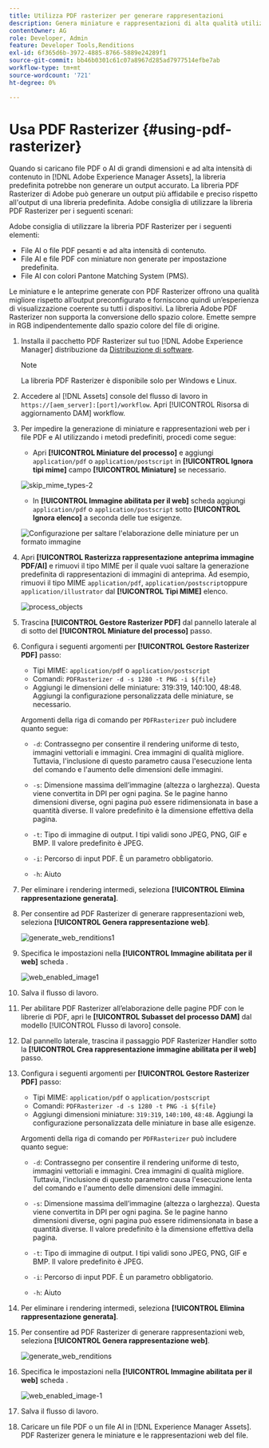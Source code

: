 ```yaml
---
title: Utilizza PDF rasterizer per generare rappresentazioni
description: Genera miniature e rappresentazioni di alta qualità utilizzando la libreria Adobe PDF Rasterizer.
contentOwner: AG
role: Developer, Admin
feature: Developer Tools,Renditions
exl-id: 6f365d6b-3972-4885-8766-5889e24289f1
source-git-commit: bb46b0301c61c07a8967d285ad7977514efbe7ab
workflow-type: tm+mt
source-wordcount: '721'
ht-degree: 0%

---
```


# Usa PDF Rasterizer {#using-pdf-rasterizer}

Quando si caricano file PDF o AI di grandi dimensioni e ad alta intensità di contenuto in [!DNL Adobe Experience Manager Assets], la libreria predefinita potrebbe non generare un output accurato. La libreria PDF Rasterizer di Adobe può generare un output più affidabile e preciso rispetto all&#39;output di una libreria predefinita. Adobe consiglia di utilizzare la libreria PDF Rasterizer per i seguenti scenari:

Adobe consiglia di utilizzare la libreria PDF Rasterizer per i seguenti elementi:

* File AI o file PDF pesanti e ad alta intensità di contenuto.
* File AI e file PDF con miniature non generate per impostazione predefinita.
* File AI con colori Pantone Matching System (PMS).

Le miniature e le anteprime generate con PDF Rasterizer offrono una qualità migliore rispetto all’output preconfigurato e forniscono quindi un’esperienza di visualizzazione coerente su tutti i dispositivi. La libreria Adobe PDF Rasterizer non supporta la conversione dello spazio colore. Emette sempre in RGB indipendentemente dallo spazio colore del file di origine.

1. Installa il pacchetto PDF Rasterizer sul tuo [!DNL Adobe Experience Manager] distribuzione da [Distribuzione di software](https://experience.adobe.com/#/downloads/content/software-distribution/en/aem.html?package=/content/software-distribution/en/details.html/content/dam/aem/public/adobe/packages/cq650/product/assets/aem-assets-pdf-rasterizer-pkg-4.4.zip).

   >[!NOTE]
   >
   >La libreria PDF Rasterizer è disponibile solo per Windows e Linux.

1. Accedere al [!DNL Assets] console del flusso di lavoro in `https://[aem_server]:[port]/workflow`. Apri [!UICONTROL Risorsa di aggiornamento DAM] workflow.

1. Per impedire la generazione di miniature e rappresentazioni web per i file PDF e AI utilizzando i metodi predefiniti, procedi come segue:

   * Apri **[!UICONTROL Miniature del processo]** e aggiungi `application/pdf` o `application/postscript` in **[!UICONTROL Ignora tipi mime]** campo **[!UICONTROL Miniature]** se necessario.

   ![skip_mime_types-2](assets/skip_mime_types-2.png)

   * In **[!UICONTROL Immagine abilitata per il web]** scheda aggiungi `application/pdf` o `application/postscript` sotto **[!UICONTROL Ignora elenco]** a seconda delle tue esigenze.

   ![Configurazione per saltare l&#39;elaborazione delle miniature per un formato immagine](assets/web_enabled_imageskiplist.png)

1. Apri **[!UICONTROL Rasterizza rappresentazione anteprima immagine PDF/AI]** e rimuovi il tipo MIME per il quale vuoi saltare la generazione predefinita di rappresentazioni di immagini di anteprima. Ad esempio, rimuovi il tipo MIME `application/pdf`, `application/postscript`oppure `application/illustrator` dal **[!UICONTROL Tipi MIME]** elenco.

   ![process_objects](assets/process_arguments.png)

1. Trascina **[!UICONTROL Gestore Rasterizer PDF]** dal pannello laterale al di sotto del **[!UICONTROL Miniature del processo]** passo.
1. Configura i seguenti argomenti per **[!UICONTROL Gestore Rasterizer PDF]** passo:

   * Tipi MIME: `application/pdf` o `application/postscript`
   * Comandi: `PDFRasterizer -d -s 1280 -t PNG -i ${file}`
   * Aggiungi le dimensioni delle miniature: 319:319, 140:100, 48:48. Aggiungi la configurazione personalizzata delle miniature, se necessario.

   Argomenti della riga di comando per `PDFRasterizer` può includere quanto segue:

   * `-d`: Contrassegno per consentire il rendering uniforme di testo, immagini vettoriali e immagini. Crea immagini di qualità migliore. Tuttavia, l&#39;inclusione di questo parametro causa l&#39;esecuzione lenta del comando e l&#39;aumento delle dimensioni delle immagini.

   * `-s`: Dimensione massima dell’immagine (altezza o larghezza). Questa viene convertita in DPI per ogni pagina. Se le pagine hanno dimensioni diverse, ogni pagina può essere ridimensionata in base a quantità diverse. Il valore predefinito è la dimensione effettiva della pagina.

   * `-t`: Tipo di immagine di output. I tipi validi sono JPEG, PNG, GIF e BMP. Il valore predefinito è JPEG.

   * `-i`: Percorso di input PDF. È un parametro obbligatorio.

   * `-h`: Aiuto


1. Per eliminare i rendering intermedi, seleziona **[!UICONTROL Elimina rappresentazione generata]**.
1. Per consentire ad PDF Rasterizer di generare rappresentazioni web, seleziona **[!UICONTROL Genera rappresentazione web]**.

   ![generate_web_renditions1](assets/generate_web_renditions1.png)

1. Specifica le impostazioni nella **[!UICONTROL Immagine abilitata per il web]** scheda .

   ![web_enabled_image1](assets/web_enabled_image1.png)

1. Salva il flusso di lavoro.
1. Per abilitare PDF Rasterizer all’elaborazione delle pagine PDF con le librerie di PDF, apri le **[!UICONTROL Subasset del processo DAM]** dal modello [!UICONTROL Flusso di lavoro] console.
1. Dal pannello laterale, trascina il passaggio PDF Rasterizer Handler sotto la **[!UICONTROL Crea rappresentazione immagine abilitata per il web]** passo.
1. Configura i seguenti argomenti per **[!UICONTROL Gestore Rasterizer PDF]** passo:

   * Tipi MIME: `application/pdf` o `application/postscript`
   * Comandi: `PDFRasterizer -d -s 1280 -t PNG -i ${file}`
   * Aggiungi dimensioni miniature: `319:319`, `140:100`, `48:48`. Aggiungi la configurazione personalizzata delle miniature in base alle esigenze.

   Argomenti della riga di comando per `PDFRasterizer` può includere quanto segue:

   * `-d`: Contrassegno per consentire il rendering uniforme di testo, immagini vettoriali e immagini. Crea immagini di qualità migliore. Tuttavia, l&#39;inclusione di questo parametro causa l&#39;esecuzione lenta del comando e l&#39;aumento delle dimensioni delle immagini.

   * `-s`: Dimensione massima dell’immagine (altezza o larghezza). Questa viene convertita in DPI per ogni pagina. Se le pagine hanno dimensioni diverse, ogni pagina può essere ridimensionata in base a quantità diverse. Il valore predefinito è la dimensione effettiva della pagina.

   * `-t`: Tipo di immagine di output. I tipi validi sono JPEG, PNG, GIF e BMP. Il valore predefinito è JPEG.

   * `-i`: Percorso di input PDF. È un parametro obbligatorio.

   * `-h`: Aiuto


1. Per eliminare i rendering intermedi, seleziona **[!UICONTROL Elimina rappresentazione generata]**.
1. Per consentire ad PDF Rasterizer di generare rappresentazioni web, seleziona **[!UICONTROL Genera rappresentazione web]**.

   ![generate_web_renditions](assets/generate_web_renditions.png)

1. Specifica le impostazioni nella **[!UICONTROL Immagine abilitata per il web]** scheda .

   ![web_enabled_image-1](assets/web_enabled_image-1.png)

1. Salva il flusso di lavoro.
1. Caricare un file PDF o un file AI in [!DNL Experience Manager Assets]. PDF Rasterizer genera le miniature e le rappresentazioni web del file.
